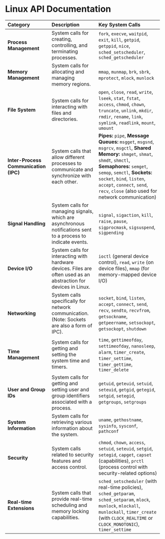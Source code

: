 # Linux API Documentation



| Category               | Description                                                                                                                            | Key System Calls                                                                                                                                                                                                                                                                                                                         |
| :--------------------- | :------------------------------------------------------------------------------------------------------------------------------------- | :--------------------------------------------------------------------------------------------------------------------------------------------------------------------------------------------------------------------------------------------------------------------------------------------------------------------------------- |
| **Process Management** | System calls for creating, controlling, and terminating processes.                                                                     | `fork`, `execve`, `waitpid`, `exit`, `kill`, `getpid`, `getppid`, `nice`, `sched_setscheduler`, `sched_getscheduler`                                                                                                                                                                                                                          |
| **Memory Management** | System calls for allocating and managing memory regions.                                                                                | `mmap`, `munmap`, `brk`, `sbrk`, `mprotect`, `mlock`, `munlock`                                                                                                                                                                                                                                                                       |
| **File System** | System calls for interacting with files and directories.                                                                               | `open`, `close`, `read`, `write`, `lseek`, `stat`, `fstat`, `access`, `chmod`, `chown`, `truncate`, `unlink`, `mkdir`, `rmdir`, `rename`, `link`, `symlink`, `readlink`, `mount`, `umount`                                                                                                                                                |
| **Inter-Process Communication (IPC)** | System calls that allow different processes to communicate and synchronize with each other.                                 | **Pipes:** `pipe`, **Message Queues:** `msgget`, `msgsnd`, `msgrcv`, `msgctl`, **Shared Memory:** `shmget`, `shmat`, `shmdt`, `shmctl`, **Semaphores:** `semget`, `semop`, `semctl`, **Sockets:** `socket`, `bind`, `listen`, `accept`, `connect`, `send`, `recv`, `close` (also used for network communication) |
| **Signal Handling** | System calls for managing signals, which are asynchronous notifications sent to a process to indicate events.                              | `signal`, `sigaction`, `kill`, `raise`, `pause`, `sigprocmask`, `sigsuspend`, `sigpending`                                                                                                                                                                                                                                            |
| **Device I/O** | System calls for interacting with hardware devices. Files are often used as an abstraction for devices in Linux.                          | `ioctl` (general device control), `read`, `write` (on device files), `mmap` (for memory-mapped device I/O)                                                                                                                                                                                                                             |
| **Networking** | System calls specifically for network communication. (Note: Sockets are also a form of IPC).                                            | `socket`, `bind`, `listen`, `accept`, `connect`, `send`, `recv`, `sendto`, `recvfrom`, `getsockname`, `getpeername`, `setsockopt`, `getsockopt`, `shutdown`                                                                                                                                                                               |
| **Time Management** | System calls for getting and setting the system time and timers.                                                                         | `time`, `gettimeofday`, `settimeofday`, `nanosleep`, `alarm`, `timer_create`, `timer_settime`, `timer_gettime`, `timer_delete`                                                                                                                                                                                                           |
| **User and Group IDs** | System calls for getting and setting user and group identifiers associated with a process.                                                 | `getuid`, `geteuid`, `setuid`, `seteuid`, `getgid`, `getegid`, `setgid`, `setegid`, `getgroups`, `setgroups`                                                                                                                                                                                                                          |
| **System Information** | System calls for retrieving various information about the system.                                                                       | `uname`, `gethostname`, `sysinfo`, `sysconf`, `pathconf`                                                                                                                                                                                                                                                                             |
| **Security** | System calls related to security features and access control.                                                                           | `chmod`, `chown`, `access`, `setuid`, `seteuid`, `setgid`, `setegid`, `capget`, `capset` (capabilities), `prctl` (process control with security-related options)                                                                                                                                                                              |
| **Real-time Extensions** | System calls that provide real-time scheduling and memory locking capabilities.                                                           | `sched_setscheduler` (with real-time policies), `sched_getparam`, `sched_setparam`, `mlock`, `munlock`, `mlockall`, `munlockall`, `timer_create` (with `CLOCK_REALTIME` or `CLOCK_MONOTONIC`), `timer_settime`                                                                                                                             |